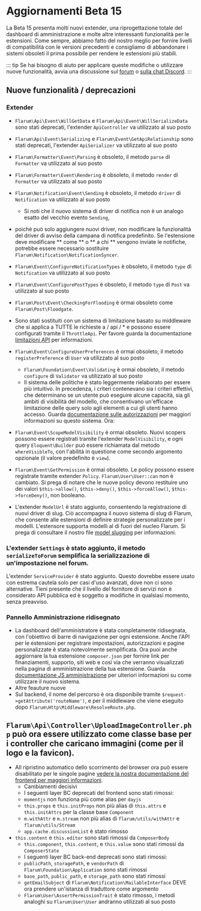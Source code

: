 # Aggiornamenti Beta 15

La Beta 15 presenta molti nuovi extender, una riprogettazione totale del dashboard di amministrazione e molte altre interessanti funzionalità per le estensioni. Come sempre, abbiamo fatto del nostro meglio per fornire livelli di compatibilità con le versioni precedenti e consigliamo di abbandonare i sistemi obsoleti il prima possibile per rendere le estensioni più stabili.

::: tip
Se hai bisogno di aiuto per applicare queste modifiche o utilizzare nuove funzionalità, avvia una discussione sul [forum](https://discuss.flarum.org/t/extensibility) o [sulla chat Discord](https://flarum.org/discord/).
:::

## Nuove funzionalità / deprecazioni

### Extender

- `Flarum\Api\Event\WillGetData` e `Flarum\Api\Event\WillSerializeData` sono stati deprecati, l'extender `ApiController` va utilizzato al suo posto
- `Flarum\Api\Event\Serializing` e `Flarum\Event\GetApiRelationship` sono stati deprecati, l'extender `ApiSerializer` va utilizzato al suo posto
- `Flarum\Formatter\Event\Parsing` è obsoleto, il metodo `parse` di `Formatter` va utilizzato al suo posto
- `Flarum\Formatter\Event\Rendering` è obsoleto, il metodo `render` di `Formatter` va utilizzato al suo posto
- `Flarum\Notification\Event\Sending` è obsoleto, il metodo `driver` di `Notification` va utilizzato al suo posto
  - Si noti che il nuovo sistema di driver di notifica non è un analogo esatto del vecchio evento `Sending`, 
- poiché può solo aggiungere nuovi driver, non modificare la funzionalità del driver di avviso della campana di notifica predefinito. Se l'estensione deve modificare ** come ** o ** a chi ** vengono inviate le notifiche, potrebbe essere necessario sostituire `Flarum\Notification\NotificationSyncer`.
- `Flarum\Event\ConfigureNotificationTypes` è obsoleto, il metodo `type` di `Notification` va utilizzato al suo posto
- `Flarum\Event\ConfigurePostTypes` è obsoleto, il metodo `type` di `Post` va utilizzato al suo posto
- `Flarum\Post\Event\CheckingForFlooding` è ormai obsoleto come `Flarum\Post\Floodgate`. 
- Sono stati sostituiti con un sistema di limitazione basato su middleware che si applica a TUTTE le richieste a / api / * e possono essere configurati tramite il `ThrottleApi`. Per favore guarda la documentazione [limitazioni API](api-throttling.md) per informazioni.

- `Flarum\Event\ConfigureUserPreferences` è ormai obsoleto, il metodo `registerPreference` di `User` va utilizzato al suo posto
  - `Flarum\Foundation\Event\Validating` è ormai obsoleto, il metodo `configure` di `Validator` va utilizzato al suo posto
  - Il sistema delle politiche è stato leggermente rielaborato per essere più intuitivo. In precedenza, i criteri contenevano sia i criteri effettivi, che determinano se un utente può eseguire alcune capacità, sia gli ambiti di visibilità del modello, che consentivano un'efficace limitazione delle query solo agli elementi a cui gli utenti hanno accesso. Guarda [documentazione sulle autorizzazioni](authorization.md) per maggiori informazioni su questo sistema. Ora:

- `Flarum\Event\ScopeModelVisibility` è ormai obsoleto. Nuovi scopers possono essere registrati tramite l'extender `ModelVisibility`, e ogni query `Eloquent\Builder` può essere richiamata dal metodo `whereVisibleTo`, con l'abilità in questione come secondo argomento opzionale (il valore predefinito è `view`).
- `Flarum\Event\GetPermission` è ormai obsoleto. Le policy possono essere registrate tramite extender `Policy`. `Flarum\User\User::can` non è cambiato. Si prega di notare che le nuove policy devono restituire uno dei valori `$this->allow()`, `$this->deny()`, `$this->forceAllow()`, `$this->forceDeny()`, non booleano.
- L'extender `ModelUrl` è stato aggiunto, consentendo la registrazione di nuovi driver di slug. Ciò accompagna il nuovo sistema di slug di Flarum, che consente alle estensioni di definire strategie personalizzate per i modelli. L'estensore supporta modelli al di fuori del nucleo Flarum. Si prega di consultare il nostro file [model slugging](slugging.md) per informazioni.

### L'extender `Settings` è stato aggiunto, il metodo `serializeToForum` semplifica la serializzazione di un'impostazione nel forum.

L'extender `ServiceProvider` è stato aggiunto. Questo dovrebbe essere usato con estrema cautela solo per casi d'uso avanzati, dove non ci sono alternative. Tieni presente che il livello del fornitore di servizi non è considerato API pubblica ed è soggetto a modifiche in qualsiasi momento, senza preavviso.

### Pannello Amministrazione ridisegnato

- La dashboard dell'amministratore è stata completamente ridisegnata, con l'obiettivo di barre di navigazione per ogni estensione. Anche l'API per le estensioni per registrare impostazioni, autorizzazioni e pagine personalizzate è stata notevolmente semplificata. Ora puoi anche aggiornare la tua estensione `composer.json` per fornire link per finanziamenti, supporto, siti web e così via che verranno visualizzati nella pagina di amministrazione della tua estensione. Guarda [documentazione JS amministrazione](./admin.md) per ulteriori informazioni su come utilizzare il nuovo sistema.
- Altre feauture nuove
- Sul backend, il nome del percorso è ora disponibile tramite `$request->getAttribute('routeName')`, e per il middleware che viene eseguito dopo `Flarum\Http\Middleware\ResolveRoute.php`.

## `Flarum\Api\Controller\UploadImageController.php` può ora essere utilizzato come classe base per i controller che caricano immagini (come per il logo e la favicon).

- AIl ripristino automatico dello scorrimento del browser ora può essere disabilitato per le singole pagine [vedere la nostra documentazione del frontend per maggiori informazioni](frontend-pages.md).
  - Cambiamenti decisivi
  - I seguenti layer BC deprecati del frontend sono stati rimossi:
  - `momentjs` non funziona più come alias per `dayjs`
  - `this.props` e `this.initProps` non più alias di `this.attrs` e `this.initAttrs` per la classe base `Component`
  - `m.withAttr` e `m.stream` non più alias di `flarum/utils/withAttr` e `flarum/utils/Stream`
  - `app.cache.discussionList` è stato rimosso
- `this.content` e `this.editor` sono stati rimossi da `ComposerBody`
  - `this.component`, `this.content`, e `this.value` sono stati rimossi da `ComposerState`
  - I seguenti layer BC back-end deprecati sono stati rimossi:
  - `publicPath`, `storagePath`, e `vendorPath` di `Flarum\Foundation\Application` sono stati rimossi
  - `base_path`, `public_path`, e `storage_path` sono stati rimossi
  - `getEmailSubject` di `Flarum\Notification\MailableInterface` DEVE ora prendere un'istanza di traduttore come argomento
  - `Flarum\User\AssertPermissionTrait` è stato rimosso, i metodi analoghi su `Flarum\User\User` andranno utilizzati al suo posto
